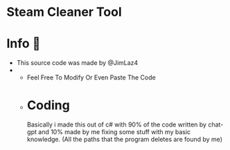 # Steam Cleaner Tool

# Info 📝
<ul><li>This source code was made by @JimLaz4</li><li>
<ul><li>Feel Free To Modify Or Even Paste The Code</li><li>
 
# Coding
 Basically i made this out of c# with 90% of the code written by chat-gpt and 10% made by me fixing some stuff with my basic knowledge.
(All the paths that the program deletes are found by me)








